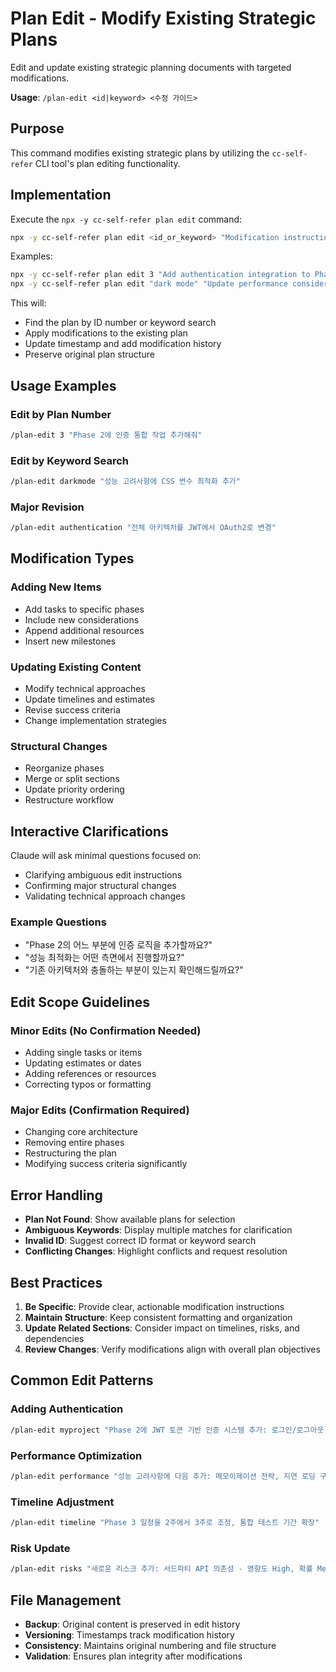 # Plan Edit - Modify Existing Strategic Plans

Edit and update existing strategic planning documents with targeted modifications.

**Usage**: `/plan-edit <id|keyword> <수정 가이드>`

## Purpose

This command modifies existing strategic plans by utilizing the `cc-self-refer` CLI tool's plan editing functionality.

## Implementation

Execute the `npx -y cc-self-refer plan edit` command:

```bash
npx -y cc-self-refer plan edit <id_or_keyword> "Modification instructions"
```

Examples:
```bash
npx -y cc-self-refer plan edit 3 "Add authentication integration to Phase 2"
npx -y cc-self-refer plan edit "dark mode" "Update performance considerations"
```

This will:
- Find the plan by ID number or keyword search
- Apply modifications to the existing plan
- Update timestamp and add modification history
- Preserve original plan structure

## Usage Examples

### Edit by Plan Number
```bash
/plan-edit 3 "Phase 2에 인증 통합 작업 추가해줘"
```

### Edit by Keyword Search
```bash
/plan-edit darkmode "성능 고려사항에 CSS 변수 최적화 추가"
```

### Major Revision
```bash
/plan-edit authentication "전체 아키텍처를 JWT에서 OAuth2로 변경"
```

## Modification Types

### Adding New Items
- Add tasks to specific phases
- Include new considerations
- Append additional resources
- Insert new milestones

### Updating Existing Content
- Modify technical approaches
- Update timelines and estimates
- Revise success criteria
- Change implementation strategies

### Structural Changes
- Reorganize phases
- Merge or split sections
- Update priority ordering
- Restructure workflow

## Interactive Clarifications

Claude will ask minimal questions focused on:
- Clarifying ambiguous edit instructions
- Confirming major structural changes
- Validating technical approach changes

### Example Questions
- "Phase 2의 어느 부분에 인증 로직을 추가할까요?"
- "성능 최적화는 어떤 측면에서 진행할까요?"
- "기존 아키텍처와 충돌하는 부분이 있는지 확인해드릴까요?"

## Edit Scope Guidelines

### Minor Edits (No Confirmation Needed)
- Adding single tasks or items
- Updating estimates or dates
- Adding references or resources
- Correcting typos or formatting

### Major Edits (Confirmation Required)
- Changing core architecture
- Removing entire phases
- Restructuring the plan
- Modifying success criteria significantly

## Error Handling

- **Plan Not Found**: Show available plans for selection
- **Ambiguous Keywords**: Display multiple matches for clarification
- **Invalid ID**: Suggest correct ID format or keyword search
- **Conflicting Changes**: Highlight conflicts and request resolution

## Best Practices

1. **Be Specific**: Provide clear, actionable modification instructions
2. **Maintain Structure**: Keep consistent formatting and organization
3. **Update Related Sections**: Consider impact on timelines, risks, and dependencies
4. **Review Changes**: Verify modifications align with overall plan objectives

## Common Edit Patterns

### Adding Authentication
```bash
/plan-edit myproject "Phase 2에 JWT 토큰 기반 인증 시스템 추가: 로그인/로그아웃 API, 토큰 검증 미들웨어, 사용자 세션 관리"
```

### Performance Optimization
```bash
/plan-edit performance "성능 고려사항에 다음 추가: 메모이제이션 전략, 지연 로딩 구현, 번들 크기 최적화"
```

### Timeline Adjustment
```bash
/plan-edit timeline "Phase 3 일정을 2주에서 3주로 조정, 통합 테스트 기간 확장"
```

### Risk Update
```bash
/plan-edit risks "새로운 리스크 추가: 서드파티 API 의존성 - 영향도 High, 확률 Medium, 완화방안: 대체 API 준비"
```

## File Management

- **Backup**: Original content is preserved in edit history
- **Versioning**: Timestamps track modification history
- **Consistency**: Maintains original numbering and file structure
- **Validation**: Ensures plan integrity after modifications